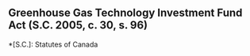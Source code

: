 ## Greenhouse Gas Technology Investment Fund Act (S.C. 2005, c. 30, s. 96)
  *[S.C.]: Statutes of Canada
